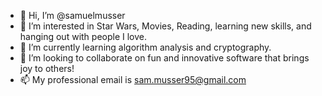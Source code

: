 - 👋 Hi, I’m @samuelmusser
- 👀 I’m interested in Star Wars, Movies, Reading, learning new skills, and hanging out with people I love.
- 🌱 I’m currently learning algorithm analysis and cryptography.
- 💞️ I’m looking to collaborate on fun and innovative software that brings joy to others!
- 📫 My professional email is sam.musser95@gmail.com

<!---
samuelmusser/samuelmusser is a ✨ special ✨ repository because its `README.md` (this file) appears on your GitHub profile.
You can click the Preview link to take a look at your changes.
--->
